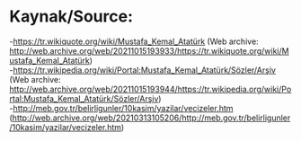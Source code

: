 # Kaynak/Source:  
-https://tr.wikiquote.org/wiki/Mustafa_Kemal_Atatürk (Web archive: http://web.archive.org/web/20211015193933/https://tr.wikiquote.org/wiki/Mustafa_Kemal_Atatürk)  
-https://tr.wikipedia.org/wiki/Portal:Mustafa_Kemal_Atatürk/Sözler/Arşiv (Web archive: http://web.archive.org/web/20211015193944/https://tr.wikipedia.org/wiki/Portal:Mustafa_Kemal_Atatürk/Sözler/Arşiv)  
-http://meb.gov.tr/belirligunler/10kasim/yazilar/vecizeler.htm (http://web.archive.org/web/20210313105206/http://meb.gov.tr/belirligunler/10kasim/yazilar/vecizeler.htm)  
